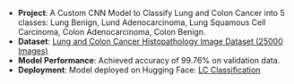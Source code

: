 - **Project**: A Custom CNN Model to Classify Lung and Colon Cancer into 5 classes: Lung Benign, Lund Adenocarcinoma, Lung Squamous Cell Carcinoma, Colon Adenocarcinoma, Colon Benign.
- **Dataset**: [Lung and Colon Cancer Histopathology Image Dataset (25000 Images)](https://www.kaggle.com/datasets/andrewmvd/lung-and-colon-cancer-histopathological-images)
- **Model Performance**: Achieved accuracy of 99.76% on validation data. 
- **Deployment**: Model deployed on Hugging Face: [LC Classification](https://huggingface.co/spaces/psinha823/Major_project)
